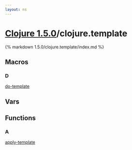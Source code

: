 ```yaml
---
layout: ns
---
```

# [Clojure 1.5.0](../)/clojure.template

{% markdown 1.5.0/clojure.template/index.md %}



## Macros

### D

[do-template](./do_DASH_template/)


## Vars



## Functions

### A

[apply-template](./apply_DASH_template/)
